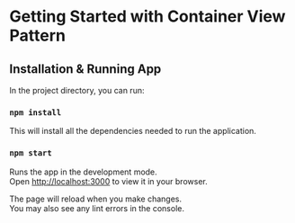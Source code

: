 # Getting Started with Container View Pattern

## Installation & Running App

In the project directory, you can run:

### `npm install`

This will install all the dependencies needed to run the application.

### `npm start`

Runs the app in the development mode.\
Open [http://localhost:3000](http://localhost:3000) to view it in your browser.

The page will reload when you make changes.\
You may also see any lint errors in the console.
